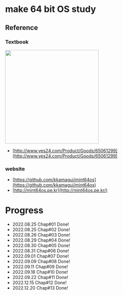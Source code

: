 # make 64 bit OS study

## Reference

### Textbook
<img src="https://user-images.githubusercontent.com/48816875/207875200-615d82f1-dd9e-442d-967f-c9f33b94cd67.png" width="300">

- [http://www.yes24.com/Product/Goods/65061299](http://www.yes24.com/Product/Goods/65061299)

### website

- [https://github.com/kkamagui/mint64os](https://github.com/kkamagui/mint64os)
- [http://mint64os.pe.kr](http://mint64os.pe.kr/)

# Progress

- 2022.08.25 Chap#01 Done!
- 2022.08.25 Chap#02 Done!
- 2022.08.26 Chap#03 Done!
- 2022.08.29 Chap#04 Done!
- 2022.08.30 Chap#05 Done!
- 2022.08.31 Chap#06 Done!
- 2022.09.01 Chap#07 Done!
- 2022.09.09 Chap#08 Done!
- 2022.09.11 Chap#09 Done!
- 2022.09.18 Chap#10 Done!
- 2022.09.22 Chap#11 Done!
- 2022.12.15 Chap#12 Done!
- 2022.12.20 Chap#13 Done!
